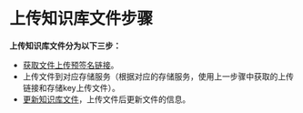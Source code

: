 # 上传知识库文件步骤

**上传知识库文件分为以下三步：**

 - [获取文件上传预签名链接](./get_file_upload_link.md)。
 - 上传文件到对应存储服务（根据对应的存储服务，使用上一步骤中获取的上传链接和存储key上传文件）。
 - [更新知识库文件](./edit_knowledge_file.md)，上传文件后更新文件的信息。
